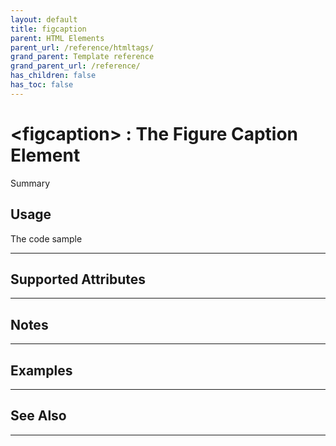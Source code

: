 ```yaml
---
layout: default
title: figcaption
parent: HTML Elements
parent_url: /reference/htmltags/
grand_parent: Template reference
grand_parent_url: /reference/
has_children: false
has_toc: false
---
```


# &lt;figcaption&gt; : The Figure Caption Element

Summary

## Usage

 The code sample

---

## Supported Attributes


---

## Notes


---

## Examples


---


## See Also


---

